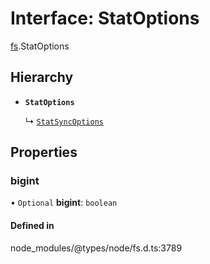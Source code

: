 # Interface: StatOptions

[fs](../modules/fs.md).StatOptions

## Hierarchy

- **`StatOptions`**

  ↳ [`StatSyncOptions`](fs.StatSyncOptions.md)

## Properties

### bigint

• `Optional` **bigint**: `boolean`

#### Defined in

node_modules/@types/node/fs.d.ts:3789
